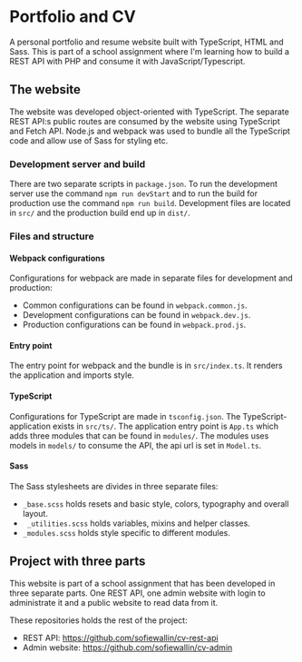# Portfolio and CV

A personal portfolio and resume website built with TypeScript, HTML and Sass. This is part of a school assignment where I'm learning how to build a REST API with PHP and consume it with JavaScript/Typescript.

## The website

The website was developed object-oriented with TypeScript. The separate REST API:s public routes are consumed by the website using TypeScript and Fetch API. Node.js and webpack was used to bundle all the TypeScript code and allow use of Sass for styling etc.

### Development server and build

There are two separate scripts in `package.json`. To run the development server use the command `npm run devStart` and to run the build for production use the command `npm run build`. Development files are located in `src/` and the production build end up in `dist/`.

### Files and structure

#### Webpack configurations

Configurations for webpack are made in separate files for development and production: 

- Common configurations can be found in `webpack.common.js`.
- Development configurations can be found in `webpack.dev.js`.
- Production configurations can be found in `webpack.prod.js`.

#### Entry point

The entry point for webpack and the bundle is in `src/index.ts`. It renders the application and imports style.

#### TypeScript

Configurations for TypeScript are made in `tsconfig.json`. The TypeScript-application exists in `src/ts/`. The application entry point is `App.ts` which adds three modules that can be found in `modules/`. The modules uses models in `models/` to consume the API, the api url is set in `Model.ts`.

#### Sass

The Sass stylesheets are divides in three separate files: 

- `_base.scss` holds resets and basic style, colors, typography and overall layout. 
- ` _utilities.scss` holds variables, mixins and helper classes.
- `_modules.scss` holds style specific to different modules.

## Project with three parts

This website is part of a school assignment that has been developed in three separate parts. One REST API, one admin website with login to administrate it and a public website to read data from it.

These repositories holds the rest of the project:

- REST API: https://github.com/sofiewallin/cv-rest-api
- Admin website: https://github.com/sofiewallin/cv-admin